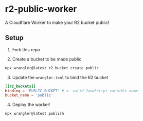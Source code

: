 # r2-public-worker

A Cloudflare Worker to make your R2 bucket public!

## Setup

1. Fork this repo

2. Create a bucket to be made public

```bash
npx wrangler@latest r2 bucket create public
```

3. Update the `wrangler.toml` to bind the R2 bucket

```toml
[[r2_buckets]]
binding = 'PUBLIC_BUCKET' # <~ valid JavaScript variable name
bucket_name = 'public'
```

4. Deploy the worker!

```bash
npx wrangler@latest publish
```